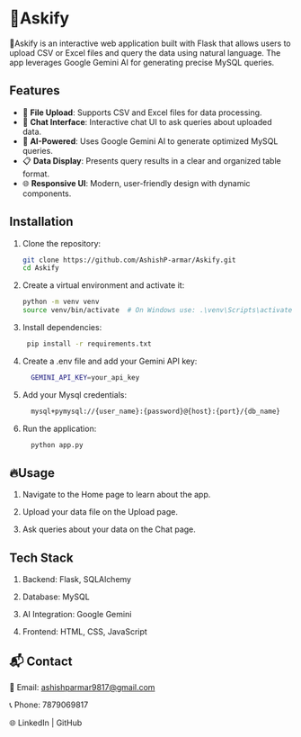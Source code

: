 # 🚀Askify

🚀Askify is an interactive web application built with Flask that allows users to upload CSV or Excel files and query the data using natural language. The app leverages Google Gemini AI for generating precise MySQL queries.

## Features
- 📂 **File Upload**: Supports CSV and Excel files for data processing.
- 💬 **Chat Interface**: Interactive chat UI to ask queries about uploaded data.
- 🧠 **AI-Powered**: Uses Google Gemini AI to generate optimized MySQL queries.
- 📋 **Data Display**: Presents query results in a clear and organized table format.
- 🌐 **Responsive UI**: Modern, user-friendly design with dynamic components.

## Installation
1. Clone the repository:
   ```bash
   git clone https://github.com/AshishP-armar/Askify.git
   cd Askify
2. Create a virtual environment and activate it:
     ```bash
     python -m venv venv
    source venv/bin/activate  # On Windows use: .\venv\Scripts\activate
3. Install dependencies:
    ```bash
     pip install -r requirements.txt
4. Create a .env file and add your Gemini API key:
   ```bash
     GEMINI_API_KEY=your_api_key
5. Add your Mysql credentials:
    ```bash
      mysql+pymysql://{user_name}:{password}@{host}:{port}/{db_name}
7. Run the application:
    ```bash
      python app.py
## 🔥Usage
1. Navigate to the Home page to learn about the app.

2. Upload your data file on the Upload page.

3. Ask queries about your data on the Chat page.

## Tech Stack
1. Backend: Flask, SQLAlchemy

2. Database: MySQL

3. AI Integration: Google Gemini

4. Frontend: HTML, CSS, JavaScript

## 📬 Contact
📧 Email: ashishparmar9817@gmail.com

📞 Phone: 7879069817

🌐 LinkedIn | GitHub



